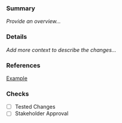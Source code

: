 ### Summary
_Provide an overview..._

### Details
_Add more context to describe the changes..._

### References
[Example](www.google.com)

### Checks
- [ ] Tested Changes
- [ ] Stakeholder Approval
